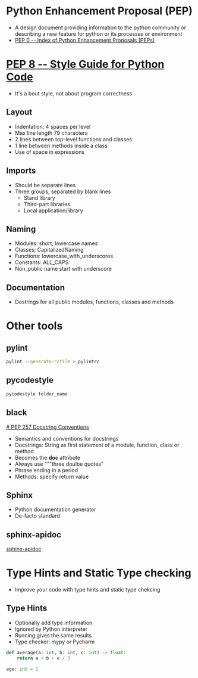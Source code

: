 # Python Enhancement Proposal (PEP)
* A design document providing information to the python community or describing a new feature for python or its processes or environment
* [PEP 0 -- Index of Python Enhancement Proposals (PEPs)](https://www.python.org/dev/peps/)

# [PEP 8 -- Style Guide for Python Code](https://www.python.org/dev/peps/pep-0008/)
* It's a bout style, not about program correctness

## Layout
* Indentation: 4 spaces per level
* Max line length 79 characters
* 2 lines between top-level functions and classes
* 1 line between methods inside a class
* Use of space in expressions

## Imports
* Should be separate lines
* Three groups, separated by blank lines
    - Stand library
    - Third-part libraries
    - Local application/library

## Naming
* Modules: short, lowercase names
* Classes: CapitalizedNaming
* Functions: lowercase_with_underscores 
* Constants: ALL_CAPS    
* Non_public name start with underscore

## Documentation
* Dostrings for all public modules, functions, classes and methods

# Other tools
## pylint
```bash
pylint --generate-rcfile > pylintrc
```

## pycodestyle
```bash
pycodestyle folder_name
```

## black

[# PEP 257 Docstring Conventions](https://www.python.org/dev/peps/pep-0257/)
* Semantics and conventions for docstrings
* Docstrings: String as first statement of a module, function, class or method
* Becomes the __doc__ attribute
* Always use """three doulbe quotes"
* Phrase ending in a period
* Methods: specify return value

## Sphinx
* Python documentation generator
* De-facto standard

## sphinx-apidoc
[sphinx-apidoc](https://www.sphinx-doc.org/en/master/man/sphinx-apidoc.html)

# Type Hints and Static Type checking
* Improve your code with type hints and static type chekcing

## Type Hints
* Optionally add type information
* Ignored by Python interpreter
* Running gives the same results
* Type checker: mypy or Pycharm
```python
def average(a: int, b: int, c: int) -> float:
    return a + b + c / 3
```

```python
age: int = 1
```